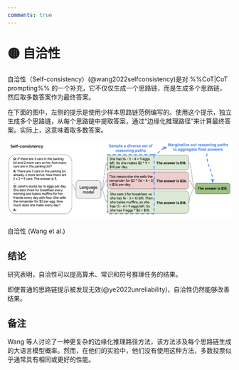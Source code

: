 ```yaml
---
comments: true
---
```


# 🟡 自洽性

自洽性（Self-consistency）(@wang2022selfconsistency)是对 %%CoT|CoT prompting%% 的一个补充，它不仅仅生成一个思路链，而是生成多个思路链，然后取多数答案作为最终答案。

在下面的图中，左侧的提示是使用少样本思路链范例编写的。使用这个提示，独立生成多个思路链，从每个思路链中提取答案，通过“边缘化推理路径”来计算最终答案。实际上，这意味着取多数答案。

![self_consistency](../assets/self_consistency.png)

<div style={{textAlign: 'center'}}>
自洽性 (Wang et al.)
</div>

## 结论

研究表明，自洽性可以提高算术、常识和符号推理任务的结果。

即使普通的思路链提示被发现无效(@ye2022unreliability)，自洽性仍然能够改善结果。

## 备注

Wang 等人讨论了一种更复杂的边缘化推理路径方法，该方法涉及每个思路链生成的大语言模型概率。然而，在他们的实验中，他们没有使用这种方法，多数投票似乎通常具有相同或更好的性能。